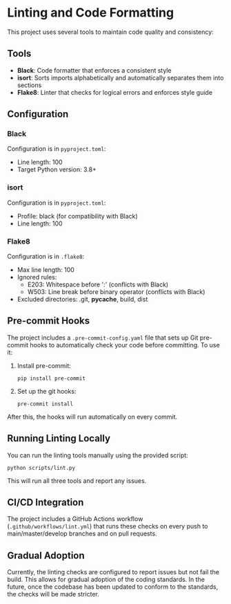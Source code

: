 # Linting and Code Formatting

This project uses several tools to maintain code quality and consistency:

## Tools

- **Black**: Code formatter that enforces a consistent style
- **isort**: Sorts imports alphabetically and automatically separates them into sections
- **Flake8**: Linter that checks for logical errors and enforces style guide

## Configuration

### Black

Configuration is in `pyproject.toml`:
- Line length: 100
- Target Python version: 3.8+

### isort

Configuration is in `pyproject.toml`:
- Profile: black (for compatibility with Black)
- Line length: 100

### Flake8

Configuration is in `.flake8`:
- Max line length: 100
- Ignored rules:
  - E203: Whitespace before ':' (conflicts with Black)
  - W503: Line break before binary operator (conflicts with Black)
- Excluded directories: .git, __pycache__, build, dist

## Pre-commit Hooks

The project includes a `.pre-commit-config.yaml` file that sets up Git pre-commit hooks to automatically check your code before committing. To use it:

1. Install pre-commit:
   ```
   pip install pre-commit
   ```

2. Set up the git hooks:
   ```
   pre-commit install
   ```

After this, the hooks will run automatically on every commit.

## Running Linting Locally

You can run the linting tools manually using the provided script:

```
python scripts/lint.py
```

This will run all three tools and report any issues.

## CI/CD Integration

The project includes a GitHub Actions workflow (`.github/workflows/lint.yml`) that runs these checks on every push to main/master/develop branches and on pull requests.

## Gradual Adoption

Currently, the linting checks are configured to report issues but not fail the build. This allows for gradual adoption of the coding standards. In the future, once the codebase has been updated to conform to the standards, the checks will be made stricter.

